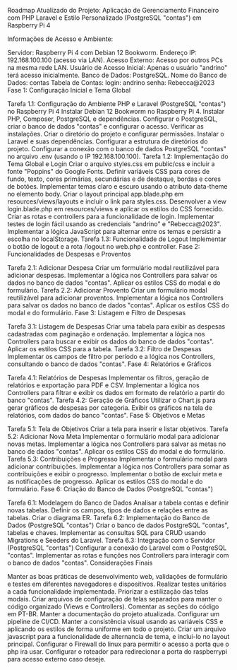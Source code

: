 
Roadmap Atualizado do Projeto: Aplicação de Gerenciamento Financeiro com PHP Laravel e Estilo Personalizado (PostgreSQL "contas") em Raspberry Pi 4

Informações de Acesso e Ambiente:

Servidor: Raspberry Pi 4 com Debian 12 Bookworm.
Endereço IP: 192.168.100.100 (acesso via LAN).
Acesso Externo: Acesso por outros PCs na mesma rede LAN.
Usuário de Acesso Inicial: Apenas o usuário "andrino" terá acesso inicialmente.
Banco de Dados: PostgreSQL.
Nome do Banco de Dados: contas
Tabela de Contas:
login: andrino
senha: Rebecca@2023
Fase 1: Configuração Inicial e Tema Global

Tarefa 1.1: Configuração do Ambiente PHP e Laravel (PostgreSQL "contas") no Raspberry Pi 4
Instalar Debian 12 Bookworm no Raspberry Pi 4.
Instalar PHP, Composer, PostgreSQL e dependências.
Configurar o PostgreSQL, criar o banco de dados "contas" e configurar o acesso.
Verificar as instalações.
Criar o diretório do projeto e configurar permissões.
Instalar o Laravel e suas dependências.
Configurar a estrutura de diretórios do projeto.
Configurar a conexão com o banco de dados PostgreSQL "contas" no arquivo .env (usando o IP 192.168.100.100).
Tarefa 1.2: Implementação do Tema Global e Login
Criar o arquivo styles.css em public/css e incluir a fonte "Poppins" do Google Fonts.
Definir variáveis CSS para cores de fundo, texto, cores primárias, secundárias e de destaque, bordas e cores de botões.
Implementar temas claro e escuro usando o atributo data-theme no elemento body.
Criar o layout principal app.blade.php em resources/views/layouts e incluir o link para styles.css.
Desenvolver a view login.blade.php em resources/views e aplicar os estilos do CSS fornecido.
Criar as rotas e controllers para a funcionalidade de login.
Implementar testes de login fácil usando as credenciais "andrino" e "Rebecca@2023".
Implementar a lógica JavaScript para alternar entre os temas e persistir a escolha no localStorage.
Tarefa 1.3: Funcionalidade de Logout
Implementar o botão de logout e a rota /logout no web.php e controller.
Fase 2: Funcionalidades de Despesas e Proventos

Tarefa 2.1: Adicionar Despesa
Criar um formulário modal reutilizável para adicionar despesas.
Implementar a lógica nos Controllers para salvar os dados no banco de dados "contas".
Aplicar os estilos CSS do modal e do formulário.
Tarefa 2.2: Adicionar Provento
Criar um formulário modal reutilizável para adicionar proventos.
Implementar a lógica nos Controllers para salvar os dados no banco de dados "contas".
Aplicar os estilos CSS do modal e do formulário.
Fase 3: Listagem e Filtro de Despesas

Tarefa 3.1: Listagem de Despesas
Criar uma tabela para exibir as despesas cadastradas com paginação e ordenação.
Implementar a lógica nos Controllers para buscar e exibir os dados do banco de dados "contas".
Aplicar os estilos CSS para a tabela.
Tarefa 3.2: Filtro de Despesas
Implementar os campos de filtro por período e a lógica nos Controllers, consultando o banco de dados "contas".
Fase 4: Relatórios e Gráficos

Tarefa 4.1: Relatórios de Despesas
Implementar os filtros, geração de relatórios e exportação para PDF e CSV.
Implementar a lógica nos Controllers para filtrar e exibir os dados em formato de relatório a partir do banco "contas".
Tarefa 4.2: Geração de Gráficos
Utilizar o Chart.js para gerar gráficos de despesas por categoria.
Exibir os gráficos na tela de relatórios, com dados do banco "contas".
Fase 5: Objetivos e Metas

Tarefa 5.1: Tela de Objetivos
Criar a tela para inserir e listar objetivos.
Tarefa 5.2: Adicionar Nova Meta
Implementar o formulário modal para adicionar novas metas.
Implementar a lógica nos Controllers para salvar as metas no banco de dados "contas".
Aplicar os estilos CSS do modal e do formulário.
Tarefa 5.3: Contribuições e Progresso
Implementar o formulário modal para adicionar contribuições.
Implementar a lógica nos Controllers para somar as contribuições e exibir o progresso.
Implementar o botão de excluir meta e as notificações de progresso.
Aplicar os estilos CSS do modal e do formulário.
Fase 6: Criação do Banco de Dados (PostgreSQL "contas")

Tarefa 6.1: Modelagem do Banco de Dados
Analisar a tabela contas e definir novas tabelas.
Definir os campos, tipos de dados e relações entre as tabelas.
Criar o diagrama ER.
Tarefa 6.2: Implementação do Banco de Dados (PostgreSQL "contas")
Criar o banco de dados PostgreSQL "contas", tabelas e chaves.
Implementar as consultas SQL para CRUD usando Migrations e Seeders do Laravel.
Tarefa 6.3: Integração com o Servidor (PostgreSQL "contas")
Configurar a conexão do Laravel com o PostgreSQL "contas".
Implementar as rotas e funções nos Controllers para interagir com o banco de dados "contas".
Considerações Finais

Manter as boas práticas de desenvolvimento web, validações de formulário e testes em diferentes navegadores e dispositivos.
Realizar testes unitários a cada funcionalidade implementada.
Priorizar a estilização das telas modais.
Criar arquivos de configuração de telas separados para manter o código organizado (Views e Controllers).
Comentar as seções do código em PT-BR.
Manter a documentação do projeto atualizada.
Configurar um pipeline de CI/CD.
Manter a consistência visual usando as variáveis CSS e aplicando os estilos de forma uniforme em todo o projeto.
Criar um arquivo javascript para a funcionalidade de alternancia de tema, e inclui-lo no layout principal.
Configurar o Firewall do linux para permitir o acesso a porta que o php ira usar.
Configurar o roteador para redirecionar a porta do raspberrypi para acesso externo caso deseje.
